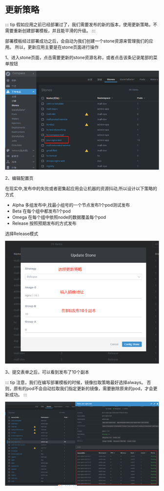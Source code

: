 
# 更新策略

::: tip
假如应用之前已经部署过了，我们需要发布的新的版本，使用更新策略，不需要重新创建部署模板，并且能平滑的升级。
:::

部署模板经过部署成功之后，会自动为我们创建一个stone资源来管理我们的应用。
所以，更新应用主要是在stone页面进行操作

1、进入stone页面，点击需要更新的stone资源名称，或者点击该条记录尾部的菜单按钮

![An image](./images/s1.png)

2、编辑配置页

在现实中,发布中的失败或者密集起应用会让机器的资源抖动,所以设计以下策略的方式

- Alpha 多组发布中,找最小组号的一个节点发布1个pod测试发布
- Beta 在每个组中都发布1个pod
- Omega 在每个组中依照node的数据覆盖每个pod
- Release 按照预期发布的方式发布

选择Release模式

![An image](./images/s2.png)

3、提交表单之后，可以看到发布了10个副本

::: tip
注意，我们在编写部署模板的时候，镜像拉取策略最好选择always。
否则，原有的pod不会自动拉取我们指定更新的镜像，需要删除原来的pod，才会更新成功。
::: 

![An image](./images/s3.png)